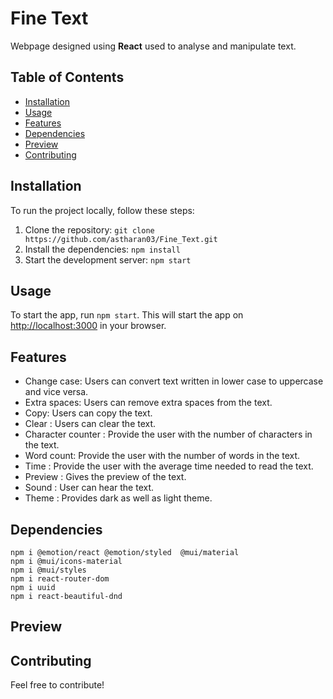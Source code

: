
# Fine Text

Webpage designed using **React** used to analyse and manipulate text.
## Table of Contents

- [Installation](#installation)
- [Usage](#usage)
- [Features](#features)
- [Dependencies](#dependencies)
- [Preview](#preview)
- [Contributing](#contributing)

## Installation
To run the project locally, follow these steps:

1. Clone the repository: `git clone https://github.com/astharan03/Fine_Text.git`
2. Install the dependencies: `npm install`
3. Start the development server: `npm start`

## Usage

To start the app, run `npm start`. This will start the app on [http://localhost:3000](http://localhost:3000) in your browser.

## Features

- Change case: Users can convert text written in lower case to uppercase and vice versa.
- Extra spaces: Users can remove extra spaces from the text.
- Copy: Users can copy the text.
- Clear : Users can clear the text.
- Character counter : Provide the user with the number of characters in the text.
- Word count: Provide the user with the number of words in the text.
- Time : Provide the user with the average time needed to read the text.
- Preview : Gives the preview of the text.
- Sound : User can hear the text. 
- Theme : Provides dark as well as light theme. 

## Dependencies
```
npm i @emotion/react @emotion/styled  @mui/material
npm i @mui/icons-material
npm i @mui/styles
npm i react-router-dom
npm i uuid
npm i react-beautiful-dnd
```
## Preview
<p>
  
</p>

## Contributing

Feel free to contribute! 
